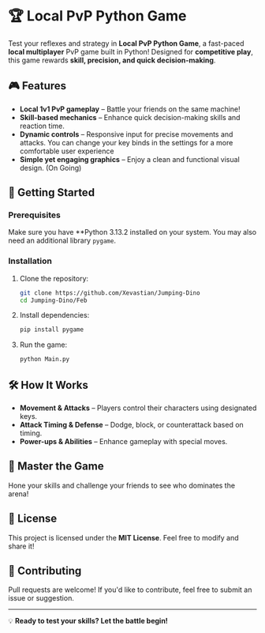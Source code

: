 # 🏆 Local PvP Python Game

Test your reflexes and strategy in **Local PvP Python Game**, a fast-paced **local multiplayer** PvP game built in Python! Designed for **competitive play**, this game rewards **skill, precision, and quick decision-making**.

## 🎮 Features
- **Local 1v1 PvP gameplay** – Battle your friends on the same machine!
- **Skill-based mechanics** – Enhance quick decision-making skills and reaction time.
- **Dynamic controls** – Responsive input for precise movements and attacks. You can change your key binds in the settings for a more comfortable user experience
- **Simple yet engaging graphics** – Enjoy a clean and functional visual design. (On Going)

## 🚀 Getting Started

### Prerequisites
Make sure you have **Python 3.13.2 installed on your system. You may also need an additional library `pygame`.

### Installation
1. Clone the repository:
   ```bash
   git clone https://github.com/Xevastian/Jumping-Dino
   cd Jumping-Dino/Feb
   ```
2. Install dependencies:
   ```bash
   pip install pygame
   ```
3. Run the game:
   ```bash
   python Main.py
   ```

## 🛠️ How It Works
- **Movement & Attacks** – Players control their characters using designated keys.
- **Attack Timing & Defense** – Dodge, block, or counterattack based on timing.
- **Power-ups & Abilities** – Enhance gameplay with special moves.

## 🎯 Master the Game
Hone your skills and challenge your friends to see who dominates the arena!

## 📜 License
This project is licensed under the **MIT License**. Feel free to modify and share it!

## 🤝 Contributing
Pull requests are welcome! If you'd like to contribute, feel free to submit an issue or suggestion.

---

💡 **Ready to test your skills? Let the battle begin!**

